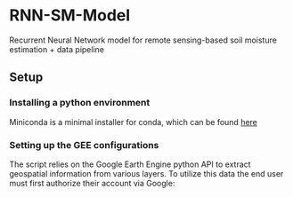 # RNN-SM-Model
Recurrent Neural Network model for remote sensing-based soil moisture estimation + data pipeline

## Setup

### Installing a python environment
Miniconda is a minimal installer for conda, which can be found [here](https://docs.conda.io/en/latest/miniconda.html)

### Setting up the GEE configurations
The script relies on the Google Earth Engine python API to extract geospatial information from various layers. To utilize this data the end user must first authorize their account via Google:

